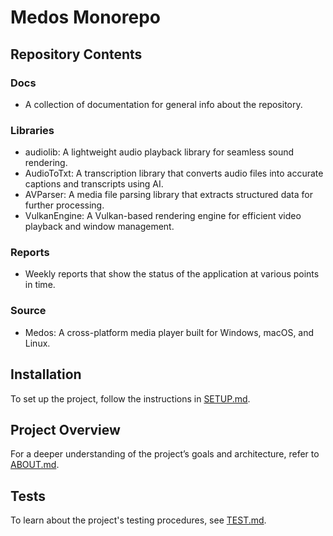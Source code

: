 # Medos Monorepo

## Repository Contents

### Docs
 - A collection of documentation for general info about the repository.

### Libraries
- audiolib: A lightweight audio playback library for seamless sound rendering.
- AudioToTxt: A transcription library that converts audio files into accurate captions and transcripts using AI.
- AVParser: A media file parsing library that extracts structured data for further processing.
- VulkanEngine: A Vulkan-based rendering engine for efficient video playback and window management.

### Reports
 - Weekly reports that show the status of the application at various points in time.

### Source
 - Medos: A cross-platform media player built for Windows, macOS, and Linux.

## Installation

To set up the project, follow the instructions in [SETUP.md](docs/SETUP.md).

## Project Overview

For a deeper understanding of the project’s goals and architecture, refer to [ABOUT.md](docs/ABOUT.md).

## Tests

To learn about the project's testing procedures, see [TEST.md](docs/TEST.md).
